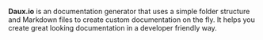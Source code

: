 **Daux.io** is an documentation generator that uses a simple folder structure and Markdown files to create custom documentation on the fly. It helps you create great looking documentation in a developer friendly way.

